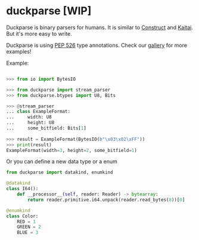 # duckparse [WIP]

Duckparse is binary parsers for humans. 
It is similar to [Construct](https://construct.readthedocs.io/en/latest/) and [Kaitai](https://kaitai.io/). But it's more easy to write. 

Duckparse is using [PEP 526](https://www.python.org/dev/peps/pep-0526/) type annotations. Check our [gallery](https://github.com/CyberSaxosTiGER/duckparse/blob/master/gallery/) for more examples!

Example:

```python

>>> from io import BytesIO

>>> from duckparse import stream_parser
>>> from duckparse.btypes import U8, Bits

>>> @stream_parser
... class ExampleFormat:
...     width: U8
...     height: U8
...     some_bitfield: Bits[1]
 
>>> result = ExampleFormat(BytesIO(b"\x03\x02\xFF"))
>>> print(result)
ExampleFormat(width=3, height=2, some_bitfield=1)
```

Or you can define a new data type or a enum

```python
from duckparse import datakind, enumkind

@datakind
class I64():
    def __processor__(self, reader: Reader) -> bytearray:
        return reader.primitive.i64.unpack(reader.read_bytes(8))[0]

@enumkind
class Color:
    RED = 1
    GREEN = 2
    BLUE = 3

```


